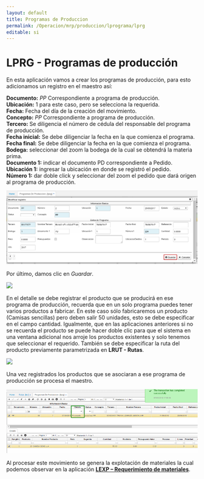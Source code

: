 ```yaml
---
layout: default
title: Programas de Produccion
permalink: /Operacion/mrp/produccion/lprograma/lprg
editable: si
---
```


# LPRG - Programas de producción

En esta aplicación vamos a crear los programas de producción, para esto adicionamos un registro en el maestro así:  

**Documento:** _PP_ Correspondiente a programa de producción.  
**Ubicación:** 1 para este caso, pero se selecciona la requerida.  
**Fecha:** Fecha del día de la creación del movimiento.  
**Concepto:** _PP_ Correspondiente a programa de producción.  
**Tercero:** Se diligencia el número de cédula del responsable del programa de producción.  
**Fecha inicial:** Se debe diligenciar la fecha en la que comienza el programa.  
**Fecha final:** Se debe diligenciar la fecha en la que comienza el programa.  
**Bodega:** seleccionar del zoom la bodega de la cual se obtendrá la materia prima.  
**Documento 1:** indicar el documento PD correspondiente a Pedido.  
**Ubicación 1:** ingresar la ubicación en donde se registró el pedido.  
**Número 1:** dar doble click y seleccionar del zoom el pedido que dará origen al programa de producción.  

![](lprg1.png)

Por último, damos clic en _Guardar_.  

![](lprg2.png)

En el detalle se debe registrar el producto que se producirá en ese programa de producción, recuerda que en un solo programa puedes tener varios productos a fabricar. En este caso sólo fabricaremos un producto (Camisas sencillas) pero deben salir 50 unidades, esto se debe especificar en el campo cantidad. Igualmente, que en las aplicaciones anteriores si no se recuerda el producto se puede hacer doble clic para que el sistema en una ventana adicional nos arroje los productos existentes y solo tenemos que seleccionar el requerido. También se debe especificar la ruta del producto previamente parametrizada en **LRUT - Rutas**.  

![](lprg3.png)

Una vez registrados los productos que se asociaran a ese programa de producción se procesa el maestro.

![](lprg4.png)

Al procesar este movimiento se genera la explotación de materiales la cual podemos observar en la aplicación [**LEXP – Requerimiento de materiales**](http://docs.oasiscom.com/Operacion/mrp/produccion/lmaterial/lexp). 
